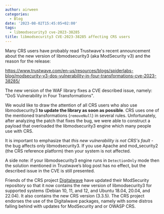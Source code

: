 ```yaml
---
author: airween
categories:
  - Blog
date: '2023-08-02T15:45:05+02:00'
tags:
  - libmodsecurity3 cve-2023-38285
title: libmodsecurity3 CVE-2023-38285 affecting CRS users
---
```



Many CRS users have probably read Trustwave's recent announcement about the new version of libmodsecurity3 (aka ModSecurity v3) and the reason for the release:

<https://www.trustwave.com/en-us/resources/blogs/spiderlabs-blog/modsecurity-v3-dos-vulnerability-in-four-transformations-cve-2023-38285/>

The new version of the WAF library fixes a CVE described issue, namely: "DoS Vulnerability in Four Transformations".

We would like to draw the attention of all CRS users who also use libmodsecurity3 **to update the library as soon as possible**. CRS uses one of the mentioned transformations (`removeNull`) in several rules. Unfortunately, after analyzing the patch that fixes the bug, we were able to construct a payload that overloaded the libmodsecurity3 engine which many people use with CRS.

It is important to emphasize that _this new vulnerability is not CRS's fault_ - the bug affects only libmodsecurity3. If you use Apache and mod\_security2 (the CRS reference platform) then your system is not affected.

A side note: if your libmodsecurity3 engine runs in `DetectionOnly` mode then the solution mentioned in Trustwave’s blog post has no effect, but the described issue in the CVE is still presented.

Friends of the CRS project [Digitalwave](https://modsecurity.digitalwave.hu/) have updated their ModSecurity repository so that it now contains the new version of libmodsecurity3 for supported systems (Debian 10, 11, and 12, and Ubuntu 18.04, 20.04, and 22.04). It also contains the new CRS version (3.3.5). The CRS project endorses the use of the Digitalwave packages, namely with some distros falling behind with updates for ModSecurity and or OWASP CRS.

